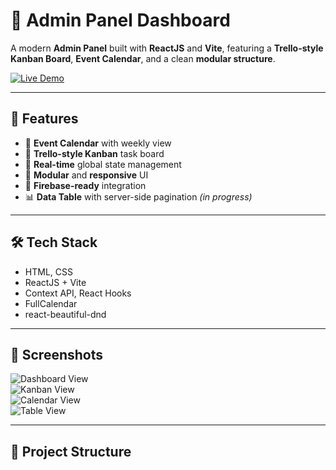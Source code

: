 # 🚀 Admin Panel Dashboard

A modern **Admin Panel** built with **ReactJS** and **Vite**, featuring a **Trello-style Kanban Board**, **Event Calendar**, and a clean **modular structure**.

[![Live Demo](https://img.shields.io/badge/View-Live--Demo-orange?style=for-the-badge&logo=vercel)](https://digital-business-panel-h1of0mi27-sagars-projects-0fe093eb.vercel.app)

---

## 📌 Features

- 📅 **Event Calendar** with weekly view  
- 🧩 **Trello-style Kanban** task board  
- 🔄 **Real-time** global state management  
- 📁 **Modular** and **responsive** UI  
- 🔐 **Firebase-ready** integration  
- 📊 **Data Table** with server-side pagination *(in progress)*  

---

## 🛠️ Tech Stack

- HTML, CSS  
- ReactJS + Vite  
- Context API, React Hooks  
- FullCalendar  
- react-beautiful-dnd  

---

## 📸 Screenshots

![Dashboard View](https://github.com/user-attachments/assets/bb2dad40-6350-4dd2-8e88-e7b76d812577)  
![Kanban View](https://github.com/user-attachments/assets/09385ef3-e7c2-486c-94e1-89e0e8ad6dfd)  
![Calendar View](https://github.com/user-attachments/assets/5a726dc0-3d9a-40ba-8275-8e1e106dea14)  
![Table View](https://github.com/user-attachments/assets/094f9cc8-1a86-4ce4-ba36-f496dec90edd)  

---

## 🧠 Project Structure

